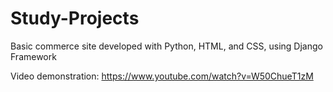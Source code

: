 # Study-Projects
Basic commerce site developed with Python, HTML, and CSS, using Django Framework

Video demonstration: https://www.youtube.com/watch?v=W50ChueT1zM
